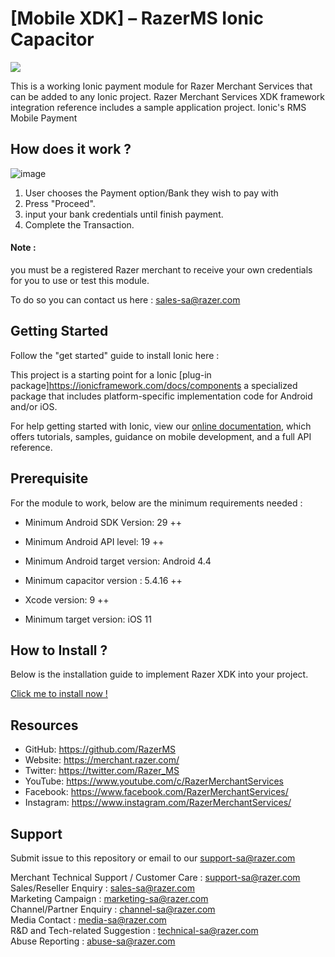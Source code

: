 <!--
 # license: Copyright © 2011-2020 Razer Merchant Services. All Rights Reserved. 
 -->
 # [Mobile XDK] – RazerMS Ionic Capacitor

<img src="https://user-images.githubusercontent.com/38641542/74424311-a9d64000-4e8c-11ea-8d80-d811cfe66972.jpg">

This is a working Ionic payment module for Razer Merchant Services that can be added to any Ionic project. Razer Merchant Services XDK framework integration reference includes a sample application project.
Ionic's RMS Mobile Payment


## How does it work ? 

![image](https://github.com/Naloff67/XDK_Ionic_capacitor/assets/89504625/7a8397b3-6579-4a79-a1b6-91735f57ed2e)

 1. User chooses the Payment option/Bank they wish to pay with 
 2. Press "Proceed".
 3. input your bank credentials until finish payment. 
 4. Complete the Transaction. 

#### Note :

you must be a registered Razer merchant to receive your own credentials for you to use or test this module.

To do so you can contact us here : sales-sa@razer.com

## Getting Started

Follow the "get started" guide to install Ionic here :

This project is a starting point for a Ionic
[plug-in package]https://ionicframework.com/docs/components
a specialized package that includes platform-specific implementation code for
Android and/or iOS.

For help getting started with Ionic, view our
[online documentation](https://Flutter.dev/docs), which offers tutorials,
samples, guidance on mobile development, and a full API reference.


## Prerequisite 

For the module to work, below are the minimum requirements needed :


- Minimum Android SDK Version: 29 ++

- Minimum Android API level: 19 ++

- Minimum Android target version: Android 4.4

- Minimum capacitor version : 5.4.16 ++

- Xcode version: 9 ++

- Minimum target version: iOS 11

## How to Install ? 

Below is the installation guide to implement Razer XDK into your project. 

[Click me to install now !](https://github.com/Naloff67/Mobile-XDK-RazerMS_Ionic/wiki/Installation-Guide)


## Resources

- GitHub:     https://github.com/RazerMS
- Website:    https://merchant.razer.com/
- Twitter:    https://twitter.com/Razer_MS
- YouTube:    https://www.youtube.com/c/RazerMerchantServices
- Facebook:   https://www.facebook.com/RazerMerchantServices/
- Instagram:  https://www.instagram.com/RazerMerchantServices/


## Support

Submit issue to this repository or email to our support-sa@razer.com

Merchant Technical Support / Customer Care : support-sa@razer.com<br>
Sales/Reseller Enquiry : sales-sa@razer.com<br>
Marketing Campaign : marketing-sa@razer.com<br>
Channel/Partner Enquiry : channel-sa@razer.com<br>
Media Contact : media-sa@razer.com<br>
R&D and Tech-related Suggestion : technical-sa@razer.com<br>
Abuse Reporting : abuse-sa@razer.com
